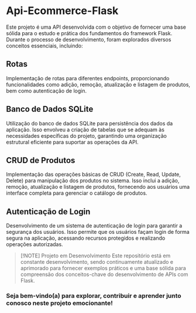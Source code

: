 # Api-Ecommerce-Flask 
Este projeto é uma API desenvolvida com o objetivo de fornecer uma base sólida para o estudo e prática dos fundamentos do framework Flask. Durante o processo de desenvolvimento, foram explorados diversos conceitos essenciais, incluindo:

## Rotas
Implementação de rotas para diferentes endpoints, proporcionando funcionalidades como adição, remoção, atualização e listagem de produtos, bem como autenticação de login.

## Banco de Dados SQLite
Utilização do banco de dados SQLite para persistência dos dados da aplicação. Isso envolveu a criação de tabelas que se adequam às necessidades específicas do projeto, garantindo uma organização estrutural eficiente para suportar as operações da API.

## CRUD de Produtos
Implementação das operações básicas de CRUD (Create, Read, Update, Delete) para manipulação dos produtos no sistema. Isso inclui a adição, remoção, atualização e listagem de produtos, fornecendo aos usuários uma interface completa para gerenciar o catálogo de produtos.

## Autenticação de Login
Desenvolvimento de um sistema de autenticação de login para garantir a segurança dos usuários. Isso permite que os usuários façam login de forma segura na aplicação, acessando recursos protegidos e realizando operações autorizadas.

>[!NOTE] Projeto em Desenvolvimento
>Este repositório está em constante desenvolvimento, sendo continuamente atualizado e aprimorado para fornecer exemplos práticos e uma base sólida para compreensão dos conceitos-chave do desenvolvimento de APIs com Flask.

### Seja bem-vindo(a) para explorar, contribuir e aprender junto conosco neste projeto emocionante!




